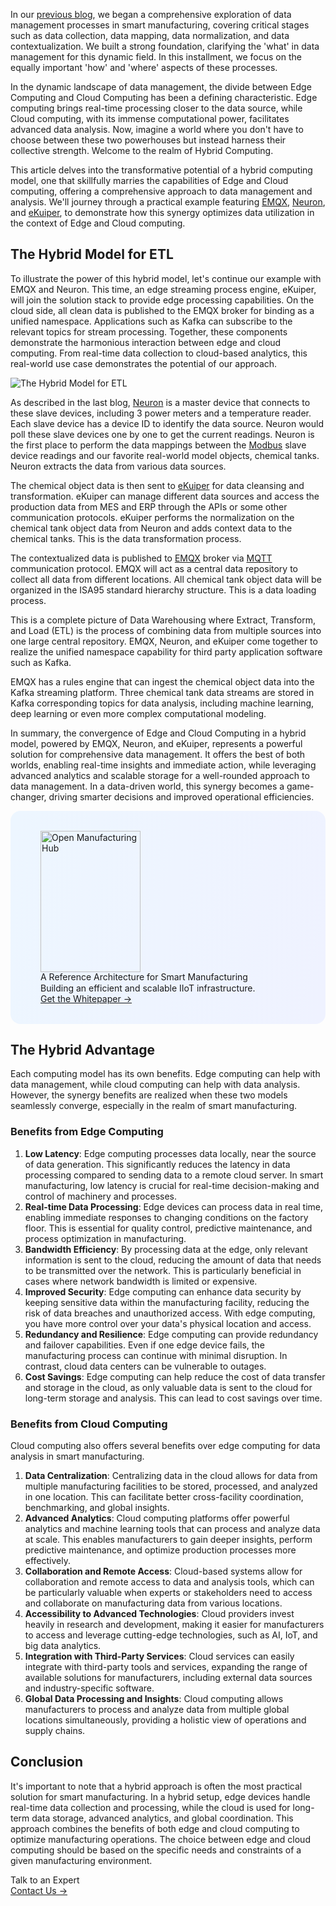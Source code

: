 In our [previous blog](https://www.emqx.com/en/blog/practical-data-management-for-smart-manufacturing), we began a comprehensive exploration of data management processes in smart manufacturing, covering critical stages such as data collection, data mapping, data normalization, and data contextualization. We built a strong foundation, clarifying the 'what' in data management for this dynamic field. In this installment, we focus on the equally important 'how' and 'where' aspects of these processes.

In the dynamic landscape of data management, the divide between Edge Computing and Cloud Computing has been a defining characteristic. Edge computing brings real-time processing closer to the data source, while Cloud computing, with its immense computational power, facilitates advanced data analysis. Now, imagine a world where you don't have to choose between these two powerhouses but instead harness their collective strength. Welcome to the realm of Hybrid Computing.

This article delves into the transformative potential of a hybrid computing model, one that skillfully marries the capabilities of Edge and Cloud computing, offering a comprehensive approach to data management and analysis. We'll journey through a practical example featuring [EMQX](https://www.emqx.com/en/products/emqx), [Neuron](https://www.emqx.com/en/products/neuron), and [eKuiper](https://ekuiper.org/), to demonstrate how this synergy optimizes data utilization in the context of Edge and Cloud computing.

## The Hybrid Model for ETL

To illustrate the power of this hybrid model, let's continue our example with EMQX and Neuron. This time, an edge streaming process engine, eKuiper, will join the solution stack to provide edge processing capabilities. On the cloud side, all clean data is published to the EMQX broker for binding as a unified namespace. Applications such as Kafka can subscribe to the relevant topics for stream processing. Together, these components demonstrate the harmonious interaction between edge and cloud computing. From real-time data collection to cloud-based analytics, this real-world use case demonstrates the potential of our approach.

![The Hybrid Model for ETL](https://assets.emqx.com/images/1ef593d2826de97868e707086d0053a6.png)

As described in the last blog, [Neuron](https://www.emqx.com/en/products/neuron) is a master device that connects to these slave devices, including 3 power meters and a temperature reader. Each slave device has a device ID to identify the data source. Neuron would poll these slave devices one by one to get the current readings. Neuron is the first place to perform the data mappings between the [Modbus](https://www.emqx.com/en/blog/modbus-protocol-the-grandfather-of-iot-communication) slave device readings and our favorite real-world model objects, chemical tanks. Neuron extracts the data from various data sources.

The chemical object data is then sent to [eKuiper](https://ekuiper.org/) for data cleansing and transformation. eKuiper can manage different data sources and access the production data from MES and ERP through the APIs or some other communication protocols. eKuiper performs the normalization on the chemical tank object data from Neuron and adds context data to the chemical tanks. This is the data transformation process.

The contextualized data is published to [EMQX](https://www.emqx.com/en/products/emqx) broker via [MQTT](https://www.emqx.com/en/blog/the-easiest-guide-to-getting-started-with-mqtt) communication protocol. EMQX will act as a central data repository to collect all data from different locations. All chemical tank object data will be organized in the ISA95 standard hierarchy structure. This is a data loading process. 

This is a complete picture of Data Warehousing where Extract, Transform, and Load (ETL) is the process of combining data from multiple sources into one large central repository. EMQX, Neuron, and eKuiper come together to realize the unified namespace capability for third party application software such as Kafka.

EMQX has a rules engine that can ingest the chemical object data into the Kafka streaming platform. Three chemical tank data streams are stored in Kafka corresponding topics for data analysis, including machine learning, deep learning or even more complex computational modeling.

In summary, the convergence of Edge and Cloud Computing in a hybrid model, powered by EMQX, Neuron, and eKuiper, represents a powerful solution for comprehensive data management. It offers the best of both worlds, enabling real-time insights and immediate action, while leveraging advanced analytics and scalable storage for a well-rounded approach to data management. In a data-driven world, this synergy becomes a game-changer, driving smarter decisions and improved operational efficiencies.

<section
  class="is-hidden-touch my-32 is-flex is-align-items-center"
  style="border-radius: 16px; background: linear-gradient(102deg, #edf6ff 1.81%, #eff2ff 97.99%); padding: 32px 48px;"
>
  <div class="mr-40" style="flex-shrink: 0;">
    <img loading="lazy" src="https://assets.emqx.com/images/0b88fa3cf1c98545e501e3b8073fdccc.png" alt="Open Manufacturing Hub" width="160" height="226">
  </div>
  <div>
    <div class="mb-4 is-size-3 is-text-black has-text-weight-semibold" style="
    line-height: 1.2;
">
      A Reference Architecture for Smart Manufacturing
    </div>
    <div class="mb-32">
      Building an efficient and scalable IIoT infrastructure.
    </div>
    <a href="https://www.emqx.com/en/resources/open-manufacturing-hub-a-reference-architecture-for-industrial-iot?utm_campaign=embedded-open-manufacturing-hub&from=blog-leveraging-the-hybrid-computing-for-data-management-and-analysis" class="button is-gradient">Get the Whitepaper →</a>
  </div>
</section>

## The Hybrid Advantage

Each computing model has its own benefits. Edge computing can help with data management, while cloud computing can help with data analysis. However, the synergy benefits are realized when these two models seamlessly converge, especially in the realm of smart manufacturing.

### Benefits from Edge Computing

1. **Low Latency**: Edge computing processes data locally, near the source of data generation. This significantly reduces the latency in data processing compared to sending data to a remote cloud server. In smart manufacturing, low latency is crucial for real-time decision-making and control of machinery and processes.
2. **Real-time Data Processing**: Edge devices can process data in real time, enabling immediate responses to changing conditions on the factory floor. This is essential for quality control, predictive maintenance, and process optimization in manufacturing.
3. **Bandwidth Efficiency**: By processing data at the edge, only relevant information is sent to the cloud, reducing the amount of data that needs to be transmitted over the network. This is particularly beneficial in cases where network bandwidth is limited or expensive.
4. **Improved Security**: Edge computing can enhance data security by keeping sensitive data within the manufacturing facility, reducing the risk of data breaches and unauthorized access. With edge computing, you have more control over your data's physical location and access.
5. **Redundancy and Resilience**: Edge computing can provide redundancy and failover capabilities. Even if one edge device fails, the manufacturing process can continue with minimal disruption. In contrast, cloud data centers can be vulnerable to outages.
6. **Cost Savings**: Edge computing can help reduce the cost of data transfer and storage in the cloud, as only valuable data is sent to the cloud for long-term storage and analysis. This can lead to cost savings over time.

### Benefits from Cloud Computing

Cloud computing also offers several benefits over edge computing for data analysis in smart manufacturing.

1. **Data Centralization**: Centralizing data in the cloud allows for data from multiple manufacturing facilities to be stored, processed, and analyzed in one location. This can facilitate better cross-facility coordination, benchmarking, and global insights.
2. **Advanced Analytics**: Cloud computing platforms offer powerful analytics and machine learning tools that can process and analyze data at scale. This enables manufacturers to gain deeper insights, perform predictive maintenance, and optimize production processes more effectively.
3. **Collaboration and Remote Access**: Cloud-based systems allow for collaboration and remote access to data and analysis tools, which can be particularly valuable when experts or stakeholders need to access and collaborate on manufacturing data from various locations.
4. **Accessibility to Advanced Technologies**: Cloud providers invest heavily in research and development, making it easier for manufacturers to access and leverage cutting-edge technologies, such as AI, IoT, and big data analytics.
5. **Integration with Third-Party Services**: Cloud services can easily integrate with third-party tools and services, expanding the range of available solutions for manufacturers, including external data sources and industry-specific software.
6. **Global Data Processing and Insights**: Cloud computing allows manufacturers to process and analyze data from multiple global locations simultaneously, providing a holistic view of operations and supply chains.

## Conclusion

It's important to note that a hybrid approach is often the most practical solution for smart manufacturing. In a hybrid setup, edge devices handle real-time data collection and processing, while the cloud is used for long-term data storage, advanced analytics, and global coordination. This approach combines the benefits of both edge and cloud computing to optimize manufacturing operations. The choice between edge and cloud computing should be based on the specific needs and constraints of a given manufacturing environment.



<section class="promotion">
    <div>
        Talk to an Expert
    </div>
    <a href="https://www.emqx.com/en/contact?product=solutions" class="button is-gradient px-5">Contact Us →</a>
</section>
